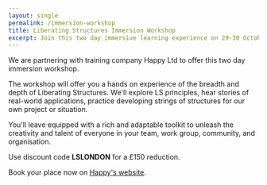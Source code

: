 ```yaml
---
layout: single
permalink: /immersion-workshop
title: Liberating Structures Immersion Workshop
excerpt: Join this two day immersive learning experience on 29-30 October
---
```


We are partnering with training company Happy Ltd to offer this two day
immersion workshop.

The workshop will offer you a hands on experience of the breadth and depth of
Liberating Structures. We'll explore LS principles, hear stories of real-world
applications, practice developing strings of structures for our own project or
situation.

You'll leave equipped with a rich and adaptable toolkit to unleash the
creativity and talent of everyone in your team, work group, community, and
organisation.

Use discount code **LSLONDON** for a £150 reduction.

Book your place now on [Happy's website](https://www.happy.co.uk/course/happy-people/personal-development/liberating-structures/).
